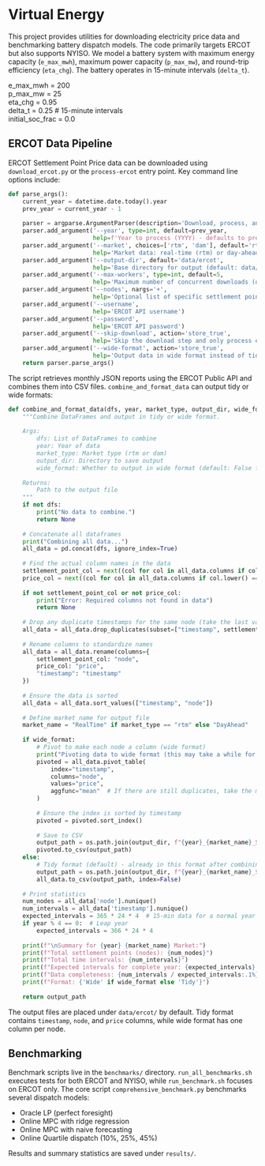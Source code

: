 # Virtual Energy

This project provides utilities for downloading electricity price data and benchmarking battery dispatch models. The code primarily targets ERCOT but also supports NYISO. We model a battery system with maximum energy capacity (`e_max_mwh`), maximum power capacity (`p_max_mw`), and round-trip efficiency (`eta_chg`). The battery operates in 15-minute intervals (`delta_t`).

e_max_mwh = 200  
p_max_mw = 25  
eta_chg = 0.95  
delta_t = 0.25  # 15-minute intervals  
initial_soc_frac = 0.0  

## ERCOT Data Pipeline

ERCOT Settlement Point Price data can be downloaded using `download_ercot.py` or the `process-ercot` entry point. Key command line options include:

```python
def parse_args():
    current_year = datetime.date.today().year
    prev_year = current_year - 1
    
    parser = argparse.ArgumentParser(description='Download, process, and combine ERCOT Settlement Point Price data')
    parser.add_argument('--year', type=int, default=prev_year,
                        help=f'Year to process (YYYY) - defaults to previous year ({prev_year})')
    parser.add_argument('--market', choices=['rtm', 'dam'], default='rtm',
                        help='Market data: real-time (rtm) or day-ahead (dam) (default: rtm)')
    parser.add_argument('--output-dir', default='data/ercot',
                        help='Base directory for output (default: data/ercot)')
    parser.add_argument('--max-workers', type=int, default=5,
                        help='Maximum number of concurrent downloads (default: 5)')
    parser.add_argument('--nodes', nargs='+',
                        help='Optional list of specific settlement point nodes to include')
    parser.add_argument('--username',
                        help='ERCOT API username')
    parser.add_argument('--password',
                        help='ERCOT API password')
    parser.add_argument('--skip-download', action='store_true',
                        help='Skip the download step and only process existing files')
    parser.add_argument('--wide-format', action='store_true',
                        help='Output data in wide format instead of tidy format')
    return parser.parse_args()
```

The script retrieves monthly JSON reports using the ERCOT Public API and combines them into CSV files. `combine_and_format_data` can output tidy or wide formats:

```python
def combine_and_format_data(dfs, year, market_type, output_dir, wide_format=False):
    """Combine DataFrames and output in tidy or wide format.
    
    Args:
        dfs: List of DataFrames to combine
        year: Year of data
        market_type: Market type (rtm or dam)
        output_dir: Directory to save output
        wide_format: Whether to output in wide format (default: False for tidy format)
        
    Returns:
        Path to the output file
    """
    if not dfs:
        print("No data to combine.")
        return None
    
    # Concatenate all dataframes
    print("Combining all data...")
    all_data = pd.concat(dfs, ignore_index=True)
    
    # Find the actual column names in the data
    settlement_point_col = next((col for col in all_data.columns if col.lower() == 'settlementpoint'), None)
    price_col = next((col for col in all_data.columns if col.lower() == 'settlementpointprice'), None)
    
    if not settlement_point_col or not price_col:
        print("Error: Required columns not found in data")
        return None
    
    # Drop any duplicate timestamps for the same node (take the last value)
    all_data = all_data.drop_duplicates(subset=["timestamp", settlement_point_col], keep="last")
    
    # Rename columns to standardize names
    all_data = all_data.rename(columns={
        settlement_point_col: "node",
        price_col: "price",
        "timestamp": "timestamp"
    })
    
    # Ensure the data is sorted
    all_data = all_data.sort_values(["timestamp", "node"])
    
    # Define market name for output file
    market_name = "RealTime" if market_type == "rtm" else "DayAhead"
    
    if wide_format:
        # Pivot to make each node a column (wide format)
        print("Pivoting data to wide format (this may take a while for many nodes)...")
        pivoted = all_data.pivot_table(
            index="timestamp", 
            columns="node", 
            values="price",
            aggfunc="mean"  # If there are still duplicates, take the mean
        )
        
        # Ensure the index is sorted by timestamp
        pivoted = pivoted.sort_index()
        
        # Save to CSV
        output_path = os.path.join(output_dir, f"{year}_{market_name}_SPP_wide.csv")
        pivoted.to_csv(output_path)
    else:
        # Tidy format (default) - already in this format after combining
        output_path = os.path.join(output_dir, f"{year}_{market_name}_SPP.csv")
        all_data.to_csv(output_path, index=False)
    
    # Print statistics
    num_nodes = all_data['node'].nunique()
    num_intervals = all_data['timestamp'].nunique()
    expected_intervals = 365 * 24 * 4  # 15-min data for a normal year
    if year % 4 == 0:  # Leap year
        expected_intervals = 366 * 24 * 4
    
    print(f"\nSummary for {year} {market_name} Market:")
    print(f"Total settlement points (nodes): {num_nodes}")
    print(f"Total time intervals: {num_intervals}")
    print(f"Expected intervals for complete year: {expected_intervals} (15-min data)")
    print(f"Data completeness: {num_intervals / expected_intervals:.1%}")
    print(f"Format: {'Wide' if wide_format else 'Tidy'}")
    
    return output_path
```

The output files are placed under `data/ercot/` by default. Tidy format contains `timestamp`, `node`, and `price` columns, while wide format has one column per node.

## Benchmarking

Benchmark scripts live in the `benchmarks/` directory. `run_all_benchmarks.sh` executes tests for both ERCOT and NYISO, while `run_benchmark.sh` focuses on ERCOT only. The core script `comprehensive_benchmark.py` benchmarks several dispatch models:

- Oracle LP (perfect foresight)
- Online MPC with ridge regression
- Online MPC with naive forecasting
- Online Quartile dispatch (10%, 25%, 45%)

Results and summary statistics are saved under `results/`.
